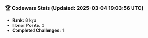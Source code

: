### 🏆 Codewars Stats (Updated: 2025-03-04 19:03:56 UTC)

- **Rank:** 8 kyu
- **Honor Points:** 3
- **Completed Challenges:** 1
